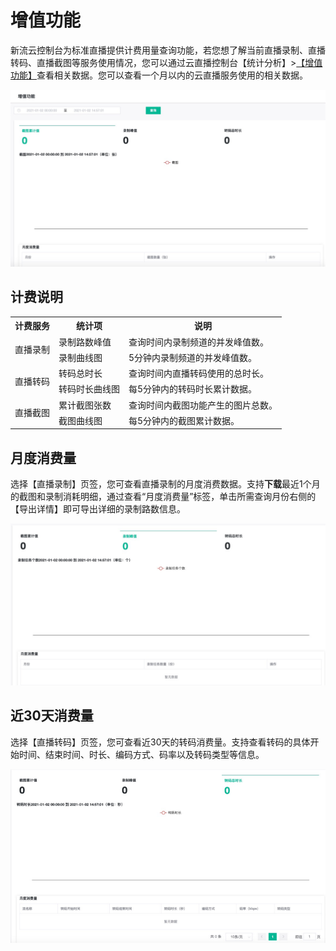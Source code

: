 # 增值功能

新流云控制台为标准直播提供计费用量查询功能，若您想了解当前直播录制、直播转码、直播截图等服务使用情况，您可以通过云直播控制台【统计分析】>[【增值功能】]()查看相关数据。您可以查看一个月以内的云直播服务使用的相关数据。

![](https://github.com/zhoudshu/documents/blob/main/images/cloudlive/cloudlive_53.png)

## 计费说明


<table>
<tr><th>计费服务</th><th>统计项</th><th>说明</th></tr>
<tr>
<td  rowspan="3">直播录制</td>
</tr><tr>
<td>录制路数峰值</td>
<td>查询时间内录制频道的并发峰值数。</td>
</tr><tr>
<td>录制曲线图</td>
<td>5分钟内录制频道的并发峰值数。</td>
</tr><tr>
<td  rowspan="3">直播转码</td>
</tr><tr>
<td>转码总时长</td>
<td>查询时间内直播转码使用的总时长。</td>
</tr><tr>
<td>转码时长曲线图</td>
<td>每5分钟内的转码时长累计数据。</td>
</tr><tr>
<td  rowspan="3">直播截图</td>
</tr><tr>
<td>累计截图张数</td>
<td>查询时间内截图功能产生的图片总数。</td>
</tr><tr>
<td>截图曲线图</td>
<td>每5分钟内的截图累计数据。</td>
</tr></table>


## 月度消费量
选择【直播录制】页签，您可查看直播录制的月度消费数据。支持**下载**最近1个月的截图和录制消耗明细，通过查看“月度消费量”标签，单击所需查询月份右侧的【导出详情】即可导出详细的录制路数信息。

![](https://github.com/zhoudshu/documents/blob/main/images/cloudlive/cloudlive_54.png)

## 近30天消费量

选择【直播转码】页签，您可查看近30天的转码消费量。支持查看转码的具体开始时间、结束时间、时长、编码方式、码率以及转码类型等信息。

![](https://github.com/zhoudshu/documents/blob/main/images/cloudlive/cloudlive_55.png)
